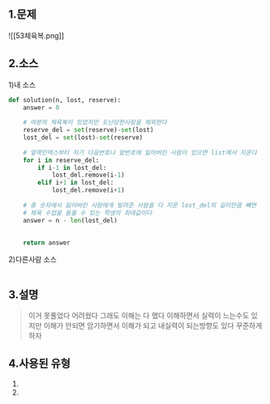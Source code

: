 ## 1.문제
![[53체육복.png]]
## 2.소스
1)내 소스
```python
def solution(n, lost, reserve): 
    answer = 0 
    
    # 여분의 체육복이 있었지만 도난당한사람을 제외한다
    reserve_del = set(reserve)-set(lost) 
    lost_del = set(lost)-set(reserve) 
    
    # 앞쪽인덱스부터 자기 다음번호나 앞번호에 잃어버린 사람이 있으면 list에서 지운다
    for i in reserve_del: 
        if i-1 in lost_del: 
            lost_del.remove(i-1) 
        elif i+1 in lost_del: 
            lost_del.remove(i+1) 
    
    # 총 숫자에서 잃어버린 사람에게 빌려준 사람을 다 지운 lost_del의 길이만큼 빼면
    # 체육 수업을 들을 수 있는 학생의 최대값이다
    answer = n - len(lost_del)
    
    
    return answer
```

2)다른사람 소스
```python

```

## 3.설명
>이거 못풀었다 어려웠다
>그래도 이해는 다 했다
>이해하면서 실력이 느는수도 있지만
>이해가 안되면 암기하면서 이해가 되고 내실력이 되는방향도 있다
>꾸준하게 하자

## 4.사용된 유형
1)
2)
